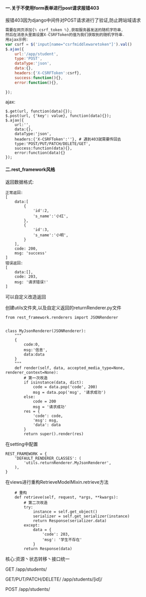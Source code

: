 #### 一.关于不使用form表单进行post请求报错403

报错403因为django中间件对POST请求进行了验证,防止跨站域请求

```js
需要在网页添加{% csrf_token %},获取服务器发送的随机字符串,
然后在消息头里面设置X-CSRFToken的值为我们获取到的随机字符串.
用ajax示例:
var csrf = $('input[name="csrfmiddlewaretoken"]').val()
$.ajax({
    url:'/app/student',
    type:'POST',
    dataType:'json',
    data:{},
    headers:{'X-CSRFToken':csrf},
    success:function(){},
    error:function(){},
    
});
```

ajax:

```
$.get(url, function(data){});
$.post(url, {'key': value}, function(data){});
$.ajax({
    url:'',
    data:{},
    dataType:'json',
    headers:{'X-CSRFToken':''}, # 遇到403就需要传回去
    type:'POST/PUT/PATCH/DELETE/GET',
    success:function(data){},
    error:function(data){}
});
```



#### 二.rest_framework风格

返回数据格式:

```
正常返回:
[
    data:[
        {
            'id':2,
            's_name':'小红',
        },
        {
            'id':3,
            's_name':'小明',
        }
    ],
    code: 200,
    msg: 'success'
]
错误返回:
[
    data:[],
    code: 203,
    msg: '请求错误!'
]
```

可以自定义改造返回

创建utils文件夹,以及自定义返回的returnRenderer.py文件

```
from rest_framework.renderers import JSONRenderer


class MyJsonRenderer(JSONRenderer):
    """
    {
        code:0,
        msg:'信息',
        data:data
    }
    """
    def render(self, data, accepted_media_type=None, renderer_context=None):
        # 第一次改造
        if isinstance(data, dict):
            code = data.pop('code', 200)
            msg = data.pop('msg', '请求成功')
        else:
            code = 200
            msg = '请求成功'
        res = {
            'code': code,
            'msg': msg,
            'data': data
        }
        return super().render(res)

```

在setting中配置

```
REST_FRAMEWORK = {
    'DEFAULT_RENDERER_CLASSES': (
        'utils.returnRenderer.MyJsonRenderer',
    ),
}
```

在views进行重构RetrieveModelMixin.retrieve方法

```
    # 重构
    def retrieve(self, request, *args, **kwargs):
        # 第二次改造
        try:
            instance = self.get_object()
            serializer = self.get_serializer(instance)
            return Response(serializer.data)
        except:
            data = {
                'code': 203,
                'msg': '学生不存在'
            }
        return Response(data)
```

核心:资源丶状态转移丶接口统一

GET /app/students/

GET/PUT/PATCH/DELETE/ /app/students/[id]/

POST /app/students/